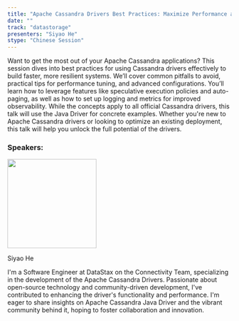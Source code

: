 ```yaml
---
title: "Apache Cassandra Drivers Best Practices: Maximize Performance and Robustness"
date: ""
track: "datastorage"
presenters: "Siyao He"
stype: "Chinese Session"
---
```


Want to get the most out of your Apache Cassandra applications? This session dives into best practices for using Cassandra drivers effectively to build faster, more resilient systems. We’ll cover common pitfalls to avoid, practical tips for performance tuning, and advanced configurations. You’ll learn how to leverage features like speculative execution policies and auto-paging, as well as how to set up logging and metrics for improved observability. While the concepts apply to all official Cassandra drivers, this talk will use the Java Driver for concrete examples. Whether you're new to Apache Cassandra drivers or looking to optimize an existing deployment, this talk will help you unlock the full potential of the drivers.

### Speakers:


<img src="https://sessionize.com/image/9339-400o400o1-pg5e1X6d1Zvbp9W8Rq7uEh.jpg" width="200" /><br/>

Siyao He

I'm a Software Engineer at DataStax on the Connectivity Team, specializing in the development of the Apache Cassandra Drivers. Passionate about open-source technology and community-driven development, I've contributed to enhancing the driver's functionality and performance. I'm eager to share insights on Apache Cassandra Java Driver and the vibrant community behind it, hoping to foster collaboration and innovation.

